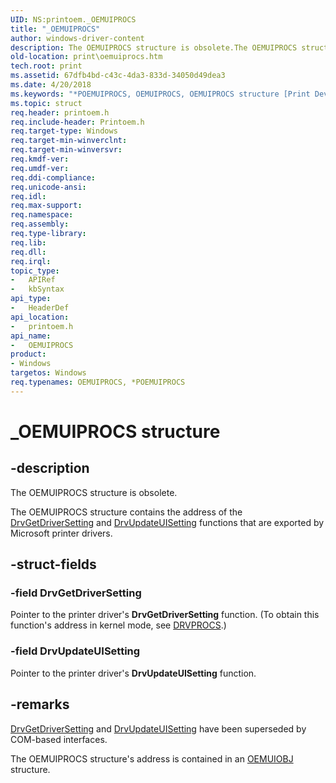 ```yaml
---
UID: NS:printoem._OEMUIPROCS
title: "_OEMUIPROCS"
author: windows-driver-content
description: The OEMUIPROCS structure is obsolete.The OEMUIPROCS structure contains the address of the DrvGetDriverSetting and DrvUpdateUISetting functions that are exported by Microsoft printer drivers.
old-location: print\oemuiprocs.htm
tech.root: print
ms.assetid: 67dfb4bd-c43c-4da3-833d-34050d49dea3
ms.date: 4/20/2018
ms.keywords: "*POEMUIPROCS, OEMUIPROCS, OEMUIPROCS structure [Print Devices], POEMUIPROCS, POEMUIPROCS structure pointer [Print Devices], _OEMUIPROCS, print.oemuiprocs, print_unidrv-pscript_ui_2252155b-8f63-4c0f-886b-c66b26ccdd5f.xml, printoem/OEMUIPROCS, printoem/POEMUIPROCS"
ms.topic: struct
req.header: printoem.h
req.include-header: Printoem.h
req.target-type: Windows
req.target-min-winverclnt: 
req.target-min-winversvr: 
req.kmdf-ver: 
req.umdf-ver: 
req.ddi-compliance: 
req.unicode-ansi: 
req.idl: 
req.max-support: 
req.namespace: 
req.assembly: 
req.type-library: 
req.lib: 
req.dll: 
req.irql: 
topic_type:
-	APIRef
-	kbSyntax
api_type:
-	HeaderDef
api_location:
-	printoem.h
api_name:
-	OEMUIPROCS
product:
- Windows
targetos: Windows
req.typenames: OEMUIPROCS, *POEMUIPROCS
---
```


# _OEMUIPROCS structure


## -description


The OEMUIPROCS structure is obsolete.

The OEMUIPROCS structure contains the address of the <a href="https://msdn.microsoft.com/library/windows/hardware/ff548556">DrvGetDriverSetting</a> and <a href="https://msdn.microsoft.com/library/windows/hardware/ff548641">DrvUpdateUISetting</a> functions that are exported by Microsoft printer drivers.


## -struct-fields




### -field DrvGetDriverSetting

Pointer to the printer driver's <b>DrvGetDriverSetting</b> function. (To obtain this function's address in kernel mode, see <a href="https://msdn.microsoft.com/library/windows/hardware/ff548571">DRVPROCS</a>.)


### -field DrvUpdateUISetting

Pointer to the printer driver's <b>DrvUpdateUISetting</b> function.


## -remarks




<a href="https://msdn.microsoft.com/library/windows/hardware/ff548556">DrvGetDriverSetting</a> and <a href="https://msdn.microsoft.com/library/windows/hardware/ff548641">DrvUpdateUISetting</a> have been superseded by COM-based interfaces. 

The OEMUIPROCS structure's address is contained in an <a href="https://msdn.microsoft.com/library/windows/hardware/ff559571">OEMUIOBJ</a> structure.



